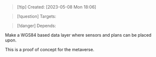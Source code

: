 
>[!tip] Created: [2023-05-08 Mon 18:06]

>[!question] Targets: 

>[!danger] Depends: 

Make a WGS84 based data layer where sensors and plans can be placed upon.

This is a proof of concept for the metaverse.